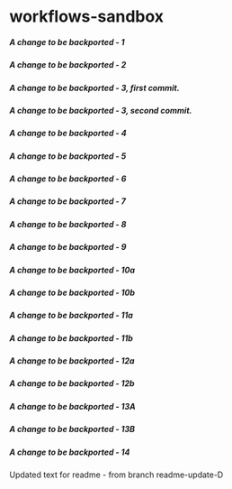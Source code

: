 # workflows-sandbox

##### A change to be backported - 1
##### A change to be backported - 2
##### A change to be backported - 3, first commit.
##### A change to be backported - 3, second commit.
##### A change to be backported - 4
##### A change to be backported - 5
##### A change to be backported - 6
##### A change to be backported - 7
##### A change to be backported - 8
##### A change to be backported - 9
##### A change to be backported - 10a
##### A change to be backported - 10b
##### A change to be backported - 11a
##### A change to be backported - 11b
##### A change to be backported - 12a
##### A change to be backported - 12b
##### A change to be backported - 13A
##### A change to be backported - 13B
##### A change to be backported - 14
Updated text for readme - from branch readme-update-D
